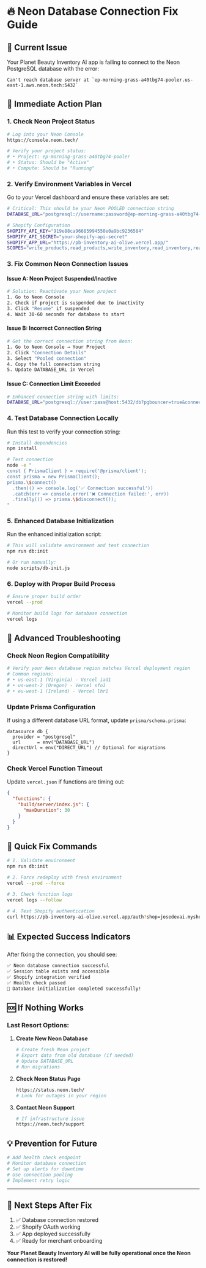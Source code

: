# 🔥 Neon Database Connection Fix Guide

## 🚨 Current Issue

Your Planet Beauty Inventory AI app is failing to connect to the Neon PostgreSQL database with the error:

```
Can't reach database server at `ep-morning-grass-a40tbg74-pooler.us-east-1.aws.neon.tech:5432`
```

## 🎯 Immediate Action Plan

### 1. **Check Neon Project Status** 

```bash
# Log into your Neon Console
https://console.neon.tech/

# Verify your project status:
# • Project: ep-morning-grass-a40tbg74-pooler
# • Status: Should be "Active"
# • Compute: Should be "Running"
```

### 2. **Verify Environment Variables in Vercel**

Go to your Vercel dashboard and ensure these variables are set:

```bash
# Critical: This should be your Neon POOLED connection string
DATABASE_URL="postgresql://username:password@ep-morning-grass-a40tbg74-pooler.us-east-1.aws.neon.tech:5432/neondb?pgbouncer=true&connection_limit=5"

# Shopify Configuration
SHOPIFY_API_KEY="919e88ca96685994550e0a9bc9236584"
SHOPIFY_API_SECRET="your-shopify-api-secret"
SHOPIFY_APP_URL="https://pb-inventory-ai-olive.vercel.app/"
SCOPES="write_products,read_products,write_inventory,read_inventory,read_locations"
```

### 3. **Fix Common Neon Connection Issues**

#### Issue A: Neon Project Suspended/Inactive
```bash
# Solution: Reactivate your Neon project
1. Go to Neon Console
2. Check if project is suspended due to inactivity
3. Click "Resume" if suspended
4. Wait 30-60 seconds for database to start
```

#### Issue B: Incorrect Connection String
```bash
# Get the correct connection string from Neon:
1. Go to Neon Console → Your Project
2. Click "Connection Details"
3. Select "Pooled connection" 
4. Copy the full connection string
5. Update DATABASE_URL in Vercel
```

#### Issue C: Connection Limit Exceeded
```bash
# Enhanced connection string with limits:
DATABASE_URL="postgresql://user:pass@host:5432/db?pgbouncer=true&connection_limit=5&connect_timeout=15&pool_timeout=15"
```

### 4. **Test Database Connection Locally**

Run this test to verify your connection string:

```bash
# Install dependencies
npm install

# Test connection
node -e "
const { PrismaClient } = require('@prisma/client');
const prisma = new PrismaClient();
prisma.\$connect()
  .then(() => console.log('✅ Connection successful'))
  .catch(err => console.error('❌ Connection failed:', err))
  .finally(() => prisma.\$disconnect());
"
```

### 5. **Enhanced Database Initialization**

Run the enhanced initialization script:

```bash
# This will validate environment and test connection
npm run db:init

# Or run manually:
node scripts/db-init.js
```

### 6. **Deploy with Proper Build Process**

```bash
# Ensure proper build order
vercel --prod

# Monitor build logs for database connection
vercel logs
```

## 🔧 Advanced Troubleshooting

### Check Neon Region Compatibility
```bash
# Verify your Neon database region matches Vercel deployment region
# Common regions:
# • us-east-1 (Virginia) - Vercel iad1
# • us-west-2 (Oregon) - Vercel sfo1
# • eu-west-1 (Ireland) - Vercel lhr1
```

### Update Prisma Configuration
If using a different database URL format, update `prisma/schema.prisma`:

```prisma
datasource db {
  provider = "postgresql"
  url      = env("DATABASE_URL")
  directUrl = env("DIRECT_URL") // Optional for migrations
}
```

### Check Vercel Function Timeout
Update `vercel.json` if functions are timing out:

```json
{
  "functions": {
    "build/server/index.js": {
      "maxDuration": 30
    }
  }
}
```

## 🚀 Quick Fix Commands

```bash
# 1. Validate environment
npm run db:init

# 2. Force redeploy with fresh environment
vercel --prod --force

# 3. Check function logs
vercel logs --follow

# 4. Test Shopify authentication
curl https://pb-inventory-ai-olive.vercel.app/auth?shop=josedevai.myshopify.com
```

## 📊 Expected Success Indicators

After fixing the connection, you should see:

```bash
✅ Neon database connection successful
✅ Session table exists and accessible
✅ Shopify integration verified
✅ Health check passed
🎉 Database initialization completed successfully!
```

## 🆘 If Nothing Works

### Last Resort Options:

1. **Create New Neon Database**
   ```bash
   # Create fresh Neon project
   # Export data from old database (if needed)
   # Update DATABASE_URL
   # Run migrations
   ```

2. **Check Neon Status Page**
   ```bash
   https://status.neon.tech/
   # Look for outages in your region
   ```

3. **Contact Neon Support**
   ```bash
   # If infrastructure issue
   https://neon.tech/support
   ```

## 💡 Prevention for Future

```bash
# Add health check endpoint
# Monitor database connection
# Set up alerts for downtime
# Use connection pooling
# Implement retry logic
```

---

## 🎯 Next Steps After Fix

1. ✅ Database connection restored
2. ✅ Shopify OAuth working  
3. ✅ App deployed successfully
4. ✅ Ready for merchant onboarding

**Your Planet Beauty Inventory AI will be fully operational once the Neon connection is restored!**